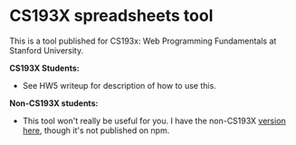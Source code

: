 # CS193X spreadsheets tool

This is a tool published for CS193x: Web Programming Fundamentals at Stanford University.

**CS193X Students:**
- See HW5 writeup for description of how to use this.

**Non-CS193X students:**
- This tool won't really be useful for you. I have the non-CS193X [version here](https://github.com/vrk/sheets-service), though it's not published on npm.
